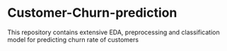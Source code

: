 # Customer-Churn-prediction
This repository contains extensive EDA, preprocessing and classification model for predicting churn rate of customers
